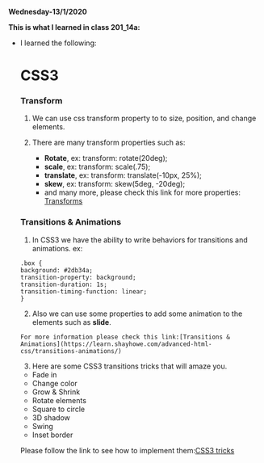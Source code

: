 **Wednesday-13/1/2020**

**This is what I learned in class 201_14a:**

* I learned the following:
   
   # CSS3

  ### Transform
   1. We can use css transform property to to size, position, and change elements.
   2. There are many transform properties such as:

      - **Rotate**, ex: transform: rotate(20deg);
      - **scale**, ex: transform: scale(.75);
      - **translate**, ex: transform: translate(-10px, 25%);
      - **skew**, ex: transform: skew(5deg, -20deg);
      - and many more, please check this link for more properties:
      [Transforms](https://learn.shayhowe.com/advanced-html-css/css-transforms/)

  ### Transitions & Animations
    1. In CSS3 we have the ability to write behaviors for transitions and animations.
    ex:
    
      .box {
      background: #2db34a;
      transition-property: background;
      transition-duration: 1s;
      transition-timing-function: linear;
      }

    2. Also we can use some properties to add some animation to the elements such as **slide**.

      For more information please check this link:[Transitions & Animations](https://learn.shayhowe.com/advanced-html-css/transitions-animations/)

    3. Here are some CSS3 transitions tricks that will amaze you.
    - Fade in
    - Change color
    - Grow & Shrink
    - Rotate elements
    - Square to circle
    - 3D shadow
    - Swing
    - Inset border

    Please follow the link to see how to implement them:[CSS3 tricks](http://www.webdesignerdepot.com/2014/05/8-simple-css3-transitions-that-will-wow-your-users/)
     